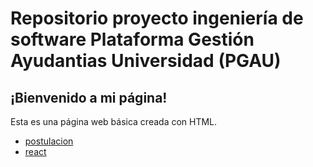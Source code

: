 # Repositorio proyecto ingeniería de software Plataforma Gestión Ayudantias Universidad (PGAU)

## ¡Bienvenido a mi página!

Esta es una página web básica creada con HTML.

- [postulacion](https://github.com/Razgriz16/Razgriz16.github.io/edit/gh-pages/reporte_postulacion.csv)
- [react](https://github.com/Razgriz16/Razgriz16.github.io/edit/gh-pages/react)
